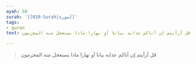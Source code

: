 ```yaml
---
ayah: 50
surah: '[[010-Surah|سورة]]'
tags:
- quran
text: قل أرأيتم إن أتاكم عذابه بياتا أو نهارا ماذا يستعجل منه المجرمون

---
```

> قل أرأيتم إن أتاكم عذابه بياتا أو نهارا ماذا يستعجل منه المجرمون
